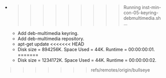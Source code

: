 * >>>>>>>>> Running inst-min-con-05-keyring-debmultimedia.sh ...
  * Add deb-multimedia keyring.
  * Add deb-multimedia repository.
  * apt-get update
<<<<<<< HEAD
  * Disk size = 894256K. Space Used = 44K. Runtime = 00:00:00:01.
=======
  * Disk size = 1234172K. Space Used = 44K. Runtime = 00:00:00:02.
>>>>>>> refs/remotes/origin/bullseye
